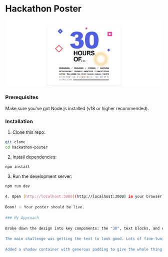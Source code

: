 # Hackathon Poster
![Hackathon Poster Preview](preview.png)

### Prerequisites

Make sure you've got Node.js installed (v18 or higher recommended).

### Installation

1. Clone this repo:
```bash
git clone 
cd hackathon-poster
```

2. Install dependencies:
```bash
npm install
```

3. Run the development server:
```bash
npm run dev

4. Open [http://localhost:3000](http://localhost:3000) in your browser

Boom! 💥 Your poster should be live.

### My Approach

Broke down the design into key components: the "30", text blocks, and decorative shapes. Used Tailwind's responsive utilities to scale everything from mobile to desktop. 

The main challenge was getting the text to look good. Lots of fine-tuning font sizes and letter spacing to keep everything aligned on one line across different screen sizes. Decorative shapes are positioned absolutely and hidden on mobile to keep things clean. 

Added a shadow container with generous padding to give the whole thing a cleaner look.
